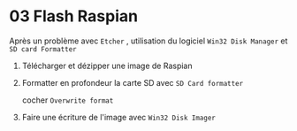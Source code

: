 # 03 Flash Raspian

Après un problème avec `Etcher` , utilisation du logiciel `Win32 Disk Manager`  et `SD card Formatter`



1. Télécharger et dézipper une image de Raspian

2. Formatter en profondeur la carte SD avec `SD Card formatter`

   cocher `Overwrite format`

3. Faire une écriture de l'image avec `Win32 Disk Imager`

